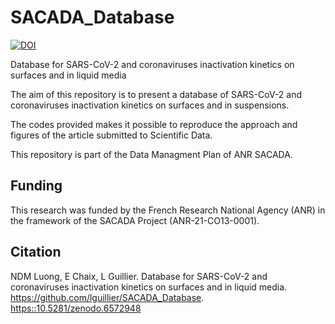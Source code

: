 # SACADA_Database
[![DOI](https://zenodo.org/badge/490197557.svg)](https://zenodo.org/badge/latestdoi/490197557) 

Database for SARS-CoV-2 and coronaviruses inactivation kinetics on surfaces and in liquid media

The aim of this repository is to present a database of SARS-CoV-2 and coronaviruses inactivation kinetics on surfaces and in suspensions.

The codes provided makes it possible to reproduce the approach and figures of the article submitted to Scientific Data.

This repository is part of the Data Managment Plan of ANR SACADA.

## Funding
This research was funded by the French Research National Agency (ANR) in the framework of the SACADA Project (ANR-21-CO13-0001).  

## Citation

NDM Luong, E Chaix, L Guillier. Database for SARS-CoV-2 and coronaviruses inactivation kinetics on surfaces and in liquid media. https://github.com/lguillier/SACADA_Database. [	https::10.5281/zenodo.6572948	 ](https://doi.org/10.5281/zenodo.6572948)


